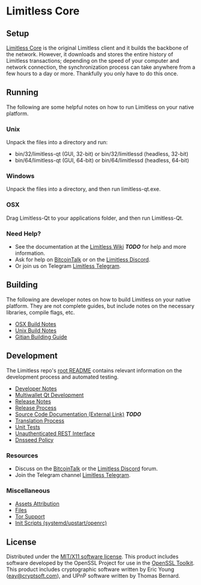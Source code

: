 Limitless Core
=====================

Setup
---------------------
[Limitless Core](http://limitless.com/wallet) is the original Limitless client and it builds the backbone of the network. However, it downloads and stores the entire history of Limitless transactions; depending on the speed of your computer and network connection, the synchronization process can take anywhere from a few hours to a day or more. Thankfully you only have to do this once.

Running
---------------------
The following are some helpful notes on how to run Limitless on your native platform.

### Unix

Unpack the files into a directory and run:

- bin/32/limitless-qt (GUI, 32-bit) or bin/32/limitlessd (headless, 32-bit)
- bin/64/limitless-qt (GUI, 64-bit) or bin/64/limitlessd (headless, 64-bit)

### Windows

Unpack the files into a directory, and then run limitless-qt.exe.

### OSX

Drag Limitless-Qt to your applications folder, and then run Limitless-Qt.

### Need Help?

* See the documentation at the [Limitless Wiki](https://en.bitcoin.it/wiki/Main_Page) ***TODO***
for help and more information.
* Ask for help on [BitcoinTalk](https://bitcointalk.org/index.php?topic=437695.0) or on the [Limitless Discord](https://discordapp.com/invite/57bcjwB).
* Or join us on Telegram [Limitless Telegram](https://t.me/Limitless_Official).

Building
---------------------
The following are developer notes on how to build Limitless on your native platform. They are not complete guides, but include notes on the necessary libraries, compile flags, etc.

- [OSX Build Notes](build-osx.md)
- [Unix Build Notes](build-unix.md)
- [Gitian Building Guide](gitian-building.md)

Development
---------------------
The Limitless repo's [root README](https://github.com/Limitless-Project/Limitless/blob/master/README.md) contains relevant information on the development process and automated testing.

- [Developer Notes](developer-notes.md)
- [Multiwallet Qt Development](multiwallet-qt.md)
- [Release Notes](release-notes.md)
- [Release Process](release-process.md)
- [Source Code Documentation (External Link)](https://dev.visucore.com/bitcoin/doxygen/) ***TODO***
- [Translation Process](translation_process.md)
- [Unit Tests](unit-tests.md)
- [Unauthenticated REST Interface](REST-interface.md)
- [Dnsseed Policy](dnsseed-policy.md)

### Resources

* Discuss on the [BitcoinTalk](https://bitcointalk.org/index.php?topic=437695.0) or the [Limitless Discord](https://discordapp.com/invite/57bcjwB) forum.
* Join the Telegram channel [Limitless Telegram](https://t.me/Limitless_Official).

### Miscellaneous
- [Assets Attribution](assets-attribution.md)
- [Files](files.md)
- [Tor Support](tor.md)
- [Init Scripts (systemd/upstart/openrc)](init.md)

License
---------------------
Distributed under the [MIT/X11 software license](http://www.opensource.org/licenses/mit-license.php).
This product includes software developed by the OpenSSL Project for use in the [OpenSSL Toolkit](https://www.openssl.org/). This product includes
cryptographic software written by Eric Young ([eay@cryptsoft.com](mailto:eay@cryptsoft.com)), and UPnP software written by Thomas Bernard.
